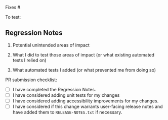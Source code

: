Fixes #

To test:

## Regression Notes
1. Potential unintended areas of impact


2. What I did to test those areas of impact (or what existing automated tests I relied on)


3. What automated tests I added (or what prevented me from doing so)

PR submission checklist:

- [ ] I have completed the Regression Notes.
- [ ] I have considered adding unit tests for my changes
- [ ] I have considered adding accessibility improvements for my changes.
- [ ] I have considered if this change warrants user-facing release notes and have added them to `RELEASE-NOTES.txt` if necessary.
